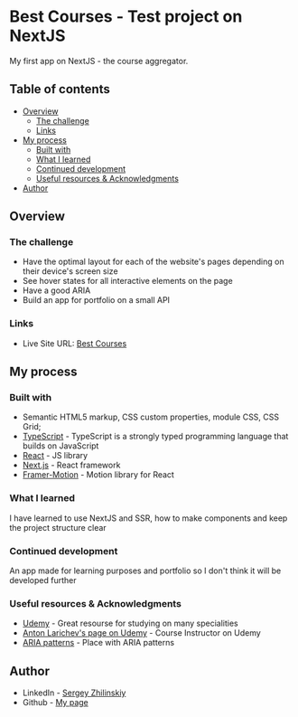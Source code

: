 # Best Courses - Test project on NextJS

My first app on NextJS - the course aggregator.

## Table of contents

- [Overview](#overview)
  - [The challenge](#the-challenge)
  - [Links](#links)
- [My process](#my-process)
  - [Built with](#built-with)
  - [What I learned](#what-i-learned)
  - [Continued development](#continued-development)
  - [Useful resources & Acknowledgments](#useful-resources)
- [Author](#author)

## Overview

### The challenge

- Have the optimal layout for each of the website's pages depending on their device's screen size
- See hover states for all interactive elements on the page
- Have a good ARIA
- Build an app for portfolio on a small API

### Links

- Live Site URL: [Best Courses](https://best-courses.vercel.app/)

## My process

### Built with

- Semantic HTML5 markup, CSS custom properties, module CSS, CSS Grid;
- [TypeScript](https://www.typescriptlang.org/) - TypeScript is a strongly typed programming language that builds on JavaScript
- [React](https://reactjs.org/) - JS library
- [Next.js](https://nextjs.org/) - React framework
- [Framer-Motion](https://www.framer.com/motion/) - Motion library for React

### What I learned

I have learned to use NextJS and SSR, how to make components and keep the project structure clear

### Continued development

An app made for learning purposes and portfolio so I don't think it will be developed further

### Useful resources & Acknowledgments

- [Udemy](https://www.udemy.com) - Great resourse for studying on many specialities
- [Anton Larichev's page on Udemy](https://www.udemy.com/user/alariplay/) - Course Instructor on Udemy
- [ARIA patterns](https://www.w3.org/WAI/ARIA/apg/patterns/) - Place with ARIA patterns

## Author

- LinkedIn - [Sergey Zhilinskiy](https://www.linkedin.com/in/mars2030/)
- Github - [My page](https://github.com/StarDust198)

